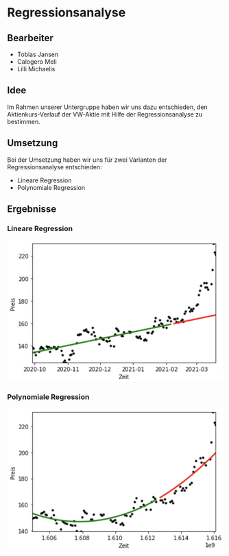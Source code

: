 # Regressionsanalyse

## Bearbeiter

- Tobias Jansen
- Calogero Meli
- Lilli Michaelis

## Idee

Im Rahmen unserer Untergruppe haben wir uns dazu entschieden, den Aktienkurs-Verlauf der VW-Aktie mit Hilfe der Regressionsanalyse zu bestimmen. 

## Umsetzung

Bei der Umsetzung haben wir uns für zwei Varianten der Regressionsanalyse entschieden:

- Lineare Regression
- Polynomiale Regression

## Ergebnisse

### Lineare Regression
![Lineare Regression](https://github.com/AktienKursVorhersage/Regressionsanalyse/blob/cf91fe58a2183481ec060d85cce40983d82b7c55/linear.png "Lineare Regression")

### Polynomiale Regression
![Polynomiale Regression](https://github.com/AktienKursVorhersage/Regressionsanalyse/blob/cf91fe58a2183481ec060d85cce40983d82b7c55/poly.png "Polynomiale Regression")
